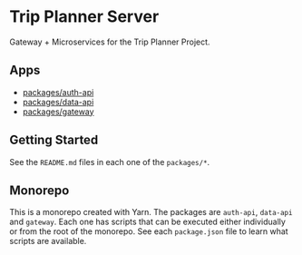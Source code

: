 # Trip Planner Server

Gateway + Microservices for the Trip Planner Project.

## Apps

- [packages/auth-api](packages/auth-api/README.md)
- [packages/data-api](packages/data-api/README.md)
- [packages/gateway](packages/gateway/README.md)

## Getting Started

See the `README.md` files in each one of the `packages/*`.

## Monorepo

This is a monorepo created with Yarn. The packages are `auth-api`, `data-api`
and `gateway`. Each one has scripts that can be executed either individually or
from the root of the monorepo. See each `package.json` file to learn what
scripts are available.
